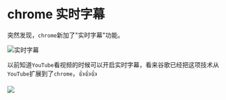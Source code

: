 # chrome 实时字幕

突然发现，`chrome`新加了"实时字幕"功能。

![实时字幕](https://0.z.wiki/images/20220220/b1ba9fe9007042d8aab3ca08be4fd58a.png)

以前知道`YouTube`看视频的时候可以开启实时字幕，看来谷歌已经把这项技术从`YouTube`扩展到了`chrome`，👍👍👍

![](https://2.z.wiki/images/20220220/034683c92f3d4c7ebecfab7b942b82d0.png)

